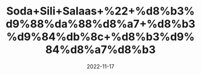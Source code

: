 ---
title: 'Soda+Sili+Salaas+%22+%d8%b3%d9%88%da%88%d8%a7+%d8%b3%d9%84%db%8c+%d8%b3%d9%84%d8%a7%d8%b3'
date: '2022-11-17' 
metatag: '' 
inventory: '0' 
draft: false 
# meta description 
shortDescripton: ''
description: 'Extracts+%22+Chemical+%22+%da%a9%d9%85%db%8c%da%a9%d9%84+%22+%d8%b3%d8%aa'
longdescription: ''
tags: ''
brand: ''
subCategory: ''
unit: '10 gm-Pk'
sellCount: '0'
featured: True
# product Price
price: '30.0'
# Product Short Description
shortDescription: ''
productID: '2BD80E47-374A-ED11-996A-005056B3A416'
type: 'products'
category: 'Extracts+%22+Chemical+%22+%da%a9%d9%85%db%8c%da%a9%d9%84+%22+%d8%b3%d8%aa' 
thumnailproduct: 'https://eraconnect.blob.core.windows.net/product-images/aminsaddiquidawakhana/72b6b208-632f-4c89-ac49-d9f1f4f8bc1d.webp' 
images:
  - image: 'https://eraconnect.blob.core.windows.net/product-images/aminsaddiquidawakhana/72b6b208-632f-4c89-ac49-d9f1f4f8bc1d.webp'  
Variants:
---